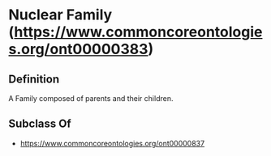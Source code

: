 # Nuclear Family (https://www.commoncoreontologies.org/ont00000383)

## Definition
A Family composed of parents and their children.

## Subclass Of
- https://www.commoncoreontologies.org/ont00000837

